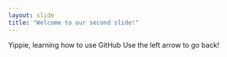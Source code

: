 ```yaml
---
layout: slide
title: "Welcome to our second slide!"
---
```

Yippie, learning how to use GitHub
Use the left arrow to go back!
